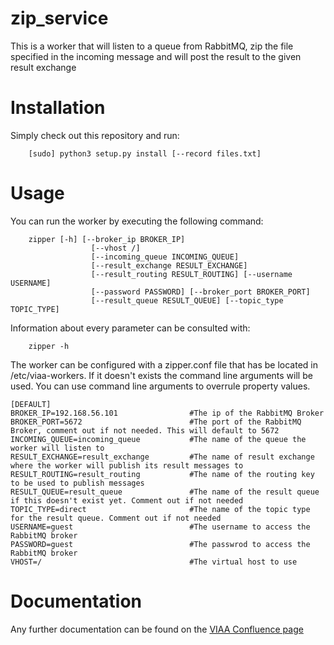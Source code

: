 # zip_service

This is a worker that will listen to a queue from RabbitMQ, zip the file specified in the incoming message and will post the result to the given result exchange

# Installation

Simply check out this repository and run:

```
    [sudo] python3 setup.py install [--record files.txt]
```

# Usage

You can run the worker by executing the following command:

```
    zipper [-h] [--broker_ip BROKER_IP]
                  [--vhost /]
                  [--incoming_queue INCOMING_QUEUE]
                  [--result_exchange RESULT_EXCHANGE]
                  [--result_routing RESULT_ROUTING] [--username USERNAME]
                  [--password PASSWORD] [--broker_port BROKER_PORT]
                  [--result_queue RESULT_QUEUE] [--topic_type TOPIC_TYPE]
```

Information about every parameter can be consulted with:

```
    zipper -h
```

The worker can be configured with a zipper.conf file that has be located in /etc/viaa-workers. If it doesn't exists the command line arguments will be used. You can use command line arguments to overrule property values.

```
[DEFAULT]
BROKER_IP=192.168.56.101                #The ip of the RabbitMQ Broker
BROKER_PORT=5672                        #The port of the RabbitMQ Broker, comment out if not needed. This will default to 5672
INCOMING_QUEUE=incoming_queue           #The name of the queue the worker will listen to
RESULT_EXCHANGE=result_exchange         #The name of result exchange where the worker will publish its result messages to
RESULT_ROUTING=result_routing           #The name of the routing key to be used to publish messages
RESULT_QUEUE=result_queue               #The name of the result queue if this doesn't exist yet. Comment out if not needed
TOPIC_TYPE=direct                       #The name of the topic type for the result queue. Comment out if not needed
USERNAME=guest                          #The username to access the RabbitMQ broker
PASSWORD=guest                          #The passwrod to access the RabbitMQ broker
VHOST=/                                 #The virtual host to use
```

# Documentation

Any further documentation can be found on the [VIAA Confluence page](https://viaadocumentation.atlassian.net/wiki/display/SI/Zipper)
